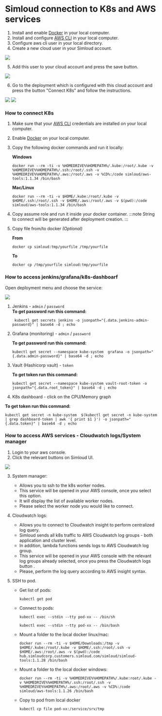 # Simloud connection to K8s and AWS services

1. Install and enable [Docker](https://docs.docker.com/get-docker/) in your local computer.
2. Install and configure [AWS CLI](https://aws.amazon.com/cli/) in your local computer.
3. Configure aws cli user in your local directory.
4. Create a new cloud user in your Simloud account.

![](/home/simloud/IdeaProjects/simloud-docs/static/img/onboarding/connect-k8s-aws/image1.png)

5. Add this user to your cloud account and press the save button.

![](/home/simloud/IdeaProjects/simloud-docs/static/img/onboarding/connect-k8s-aws/image2.png)

6. Go to the deployment which is configured with this cloud account and press the button "Connect K8s" and follow the instructions.

![](/home/simloud/IdeaProjects/simloud-docs/static/img/onboarding/connect-k8s-aws/image3.png)
![](/home/simloud/IdeaProjects/simloud-docs/static/img/onboarding/connect-k8s-aws/image4.png)

### How to connect K8s

1. Make sure that your [AWS CLI](https://docs.aws.amazon.com/cli/latest/userguide/cli-chap-configure.html) credentials are installed on your local computer.
2. Enable [Docker](https://docs.docker.com/engine/install/) on your local computer.
3. Copy the following docker commands and run it locally:

   **Windows**

   ```
   docker run --rm -ti -v %HOMEDRIVE%%HOMEPATH%/.kube:/root/.kube -v %HOMEDRIVE%%HOMEPATH%/.ssh:/root/.ssh -v %HOMEDRIVE%%HOMEPATH%/.aws:/root/.aws -v %CD%:/code simloud/aws-tools:1.1.34 /bin/bash
   ```

   **Mac/Linux**

   ```
   docker run --rm -ti -v $HOME/.kube:/root/.kube -v $HOME/.ssh:/root/.ssh -v $HOME/.aws:/root/.aws -v $(pwd):/code simloud/aws-tools:1.1.34 /bin/bash
   ```

4. Copy assume role and run it inside your docker container.
   :::note
   String to connect will be generated after deployment creation.
   :::

5. Copy file from/to docker _(Optional)_

   **From**

   ```
   docker cp simloud:tmp/yourfile /tmp/yourfile
   ```

   **To**

   ```
   docker cp /tmp/yourfile simloud:tmp/yourfile
   ```

### How to access jenkins/grafana/k8s-dashboarf

Open deployment menu and choose the service:

![](/home/simloud/IdeaProjects/simloud-docs/static/img/onboarding/connect-k8s-aws/image6.png)

1. Jenkins - `admin` / `password`  
   **To get password run this command:**  
   ```
    kubectl get secrets jenkins -o jsonpath="{.data.jenkins-admin-password}" | base64 -d ; echo
   ```
2. Grafana (monitoring) - `admin` / `password`

   **To get password run this command:**

   ```
   kubectl get secret --namespace kube-system  grafana -o jsonpath="{.data.admin-password}" | base64 -d ; echo
   ```

3. Vault (Hashicorp vault) - `token`

   **To get token run this command:**

   ```
   kubectl get secret --namespace kube-system vault-root-token -o jsonpath="{.data.root_token}" | base64 -d ; echo
   ```

4. K8s dashboard - click on the CPU/Memory graph


**To get token run this command:**

```
kubectl get secret -n kube-system  $(kubectl get secret -n kube-system | grep dashboard-token | awk '{ print $1 }') -o jsonpath="{.data.token}" | base64 -d ; echo
```

### How to access AWS services - Cloudwatch logs/System manager

1. Login to your aws console.
2. Click the relevant buttons on Simloud UI.

![](/home/simloud/IdeaProjects/simloud-docs/static/img/onboarding/connect-k8s-aws/image7.png)

3. System manager:

   - Allows you to ssh to the k8s worker nodes.
   - This service will be opened in your AWS console, once you select this option.
   - It will display the list of available worker nodes.
   - Please select the worker node you would like to connect.

4. Cloudwatch logs:

   - Allows you to connect to Cloudwatch insight to perform centralized log query.
   - Simloud sends all k8s traffic to AWS Cloudwatch log groups - both application and cluster level.
   - In addition, lambda functions sends logs to AWS Cloudwatch log group.
   - This service will be opened in your AWS console with the relevant log groups already selected, once you press the Cloudwatch logs button .
   - Please, perform the log query according to AWS insight syntax.

5. SSH to pod.

   - Get list of pods:
     ```
     kubectl get pod
     ```
   - Connect to pods:
     ```
     kubectl exec --stdin --tty pod-xx -- /bin/sh
     ```
     ```
     kubectl exec --stdin --tty pod-xx -- /bin/bash
     ```
   - Mount a folder to the local docker linux/mac:

     ```
     docker run --rm -ti -v $HOME/Downloads:/tmp -v $HOME/.kube:/root/.kube -v $HOME/.ssh:/root/.ssh -v $HOME/.aws:/root/.aws -v $(pwd):/code hub.simloudcorp.customers.simloud.com/simloud/simloud-tools:1.1.28 /bin/bash
     ```

   - Mount a folder to the local docker windows:

     ```
     docker run --rm -ti -v %HOMEDRIVE%%HOMEPATH%/.kube:root/.kube -v %HOMEDRIVE%%HOMEPATH%/.ssh:/root/.ssh -v %HOMEDRIVE%%HOMEPATH%/.aws:/root/.aws -v %CD%:/code simloud/aws-tools:1.1.26 /bin/bash
     ```

   - Copy to pod from local docker
     ```
     kubectl cp file pod-xx:/service/srv/tmp
     ```
